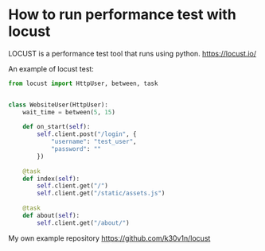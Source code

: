 # How to run performance test with locust

LOCUST is a performance test tool that runs using python.
https://locust.io/

An example of locust test:

```python
from locust import HttpUser, between, task


class WebsiteUser(HttpUser):
    wait_time = between(5, 15)
    
    def on_start(self):
        self.client.post("/login", {
            "username": "test_user",
            "password": ""
        })
    
    @task
    def index(self):
        self.client.get("/")
        self.client.get("/static/assets.js")
        
    @task
    def about(self):
        self.client.get("/about/")
```


My own example repository https://github.com/k30v1n/locust 